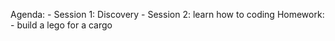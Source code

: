 Agenda:
      - Session 1: Discovery
      - Session 2: learn how to coding
Homework:
      - build a lego for a cargo
